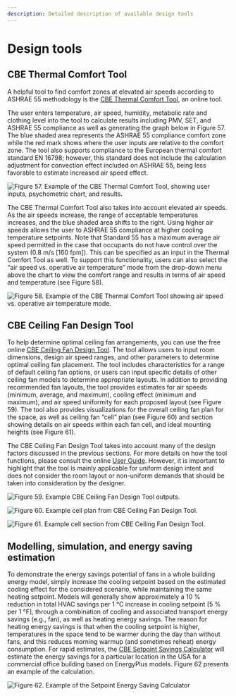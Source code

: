 ```yaml
---
description: Detailed description of available design tools
---
```


# Design tools

## CBE Thermal Comfort Tool <a href="#_toc137735028" id="_toc137735028"></a>

A helpful tool to find comfort zones at elevated air speeds according to ASHRAE 55 methodology is the [CBE Thermal Comfort Tool](https://comfort.cbe.berkeley.edu/), an online tool.

The user enters temperature, air speed, humidity, metabolic rate and clothing level into the tool to calculate results including PMV, SET, and ASHRAE 55 compliance as well as generating the graph below in Figure 57. The blue shaded area represents the ASHRAE 55 compliance comfort zone while the red mark shows where the user inputs are relative to the comfort zone. The tool also supports compliance to the European thermal comfort standard EN 16798; however, this standard does not include the calculation adjustment for convection effect included on ASHRAE 55, being less favorable to estimate increased air speed effect.

![Figure 57. Example of the CBE Thermal Comfort Tool, showing user inputs, psychometric chart, and results.](<../.gitbook/assets/0 (19).png>)

The CBE Thermal Comfort Tool also takes into account elevated air speeds. As the air speeds increase, the range of acceptable temperatures increases, and the blue shaded area shifts to the right. Using higher air speeds allows the user to ASHRAE 55 compliance at higher cooling temperature setpoints. Note that Standard 55 has a maximum average air speed permitted in the case that occupants do not have control over the system (0.8 m/s \[160 fpm]). This can be specified as an input in the Thermal Comfort Tool as well. To support this functionality, users can also select the “air speed vs. operative air temperature” mode from the drop-down menu above the chart to view the comfort range and results in terms of air speed and temperature (see Figure 58).

![Figure 58. Example of the CBE Thermal Comfort Tool showing air speed vs. operative air temperature mode.](<../.gitbook/assets/1 (11).png>)

## CBE Ceiling Fan Design Tool <a href="#_toc137735029" id="_toc137735029"></a>

To help determine optimal ceiling fan arrangements, you can use the free online [CBE Ceiling Fan Design Tool](https://centerforthebuiltenvironment.github.io/fan-tool/). The tool allows users to input room dimensions, design air speed ranges, and other parameters to determine optimal ceiling fan placement. The tool includes characteristics for a range of default ceiling fan options, or users can input specific details of other ceiling fan models to determine appropriate layouts. In addition to providing recommended fan layouts, the tool provides estimates for air speeds (minimum, average, and maximum), cooling effect (minimum and maximum), and air speed uniformity for each proposed layout (see Figure 59). The tool also provides visualizations for the overall ceiling fan plan for the space, as well as ceiling fan “cell” plan (see Figure 60) and section showing details on air speeds within each fan cell, and ideal mounting heights (see Figure 61).

The CBE Ceiling Fan Design Tool takes into account many of the design factors discussed in the previous sections. For more details on how the tool functions, please consult the online [User Guide](https://github.com/CenterForTheBuiltEnvironment/fan-tool/wiki/User-Guide). However, it is important to highlight that the tool is mainly applicable for uniform design intent and does not consider the room layout or non-uniform demands that should be taken into consideration by the designer.

![Figure 59. Example CBE Ceiling Fan Design Tool outputs.](<../.gitbook/assets/2 (8).png>)



![Figure 60. Example cell plan from CBE Ceiling Fan Design Tool.](<../.gitbook/assets/3 (8).png>)

![Figure 61. Example cell section from CBE Ceiling Fan Design Tool.](<../.gitbook/assets/4 (8).png>)

## Modelling, simulation, and energy saving estimation <a href="#_toc137735030" id="_toc137735030"></a>

To demonstrate the energy savings potential of fans in a whole building energy model, simply increase the cooling setpoint based on the estimated cooling effect for the considered scenario, while maintaining the same heating setpoint. Models will generally show approximately a 10 % reduction in total HVAC savings per 1 °C increase in cooling setpoint \[5 % per 1 °F], through a combination of cooling and associated transport energy savings (e.g., fan), as well as heating energy savings. The reason for heating energy savings is that when the cooling setpoint is higher, temperatures in the space tend to be warmer during the day than without fans, and this reduces morning warmup (and sometimes reheat) energy consumption. For rapid estimates, the [CBE Setpoint Savings Calculator](https://energy-calc-2wmjqjatpa-uc.a.run.app/) will estimate the energy savings for a particular location in the USA for a commercial office building based on EnergyPlus models. Figure 62 presents an example of the calculation.

![Figure 62. Example of the Setpoint Energy Saving Calculator](<../.gitbook/assets/5 (11).png>)
